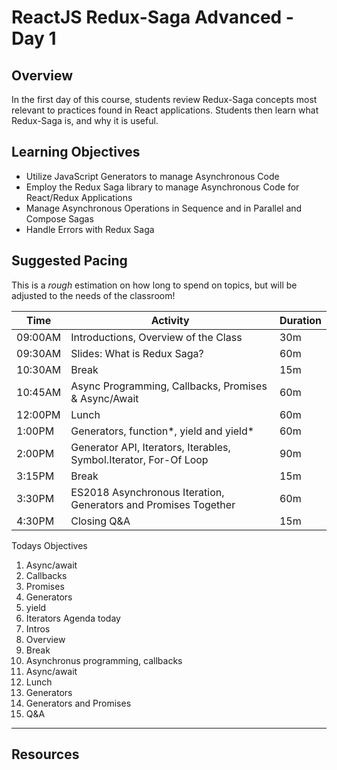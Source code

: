 # ReactJS Redux-Saga Advanced - Day 1

## Overview

In the first day of this course, students review Redux-Saga concepts most relevant to practices found in React applications. Students then learn what Redux-Saga is, and why it is useful. 

## Learning Objectives

* Utilize JavaScript Generators to manage Asynchronous Code 
* Employ the Redux Saga library to manage Asynchronous Code for React/Redux 
Applications
* Manage Asynchronous Operations in Sequence and in Parallel and Compose 
Sagas 
* Handle Errors with Redux Saga

## Suggested Pacing

This is a *rough* estimation on how long to spend on topics, but will be adjusted to the needs of the classroom!

| Time    | Activity                                                          | Duration |
| ------- | ----------------------------------------------------------------- | -------- |
| 09:00AM | Introductions, Overview of the Class                              | 30m      |
| 09:30AM | Slides: What is Redux Saga?                                       | 60m      |
| 10:30AM | Break                                                             | 15m      |
| 10:45AM | Async Programming, Callbacks, Promises & Async/Await              | 60m      |
| 12:00PM | Lunch                                                             | 60m      |
| 1:00PM  | Generators, function*, yield and yield*                           | 60m      |
| 2:00PM  | Generator API, Iterators, Iterables, Symbol.Iterator, For-Of Loop | 90m      |
| 3:15PM  | Break                                                             | 15m      |
| 3:30PM  | ES2018 Asynchronous Iteration, Generators and Promises Together   | 60m      |
| 4:30PM  | Closing Q&A                                                       | 15m      |

 
Todays Objectives
  1. Async/await
  2. Callbacks
  3. Promises
  4. Generators
  5. yield
  6. Iterators
Agenda today
  1. Intros
  2. Overview
  3. Break
  4. Asynchronus programming, callbacks
  5. Async/await
  6. Lunch
  7. Generators
  8. Generators and Promises
  9. Q&A


---

## Resources

### 
